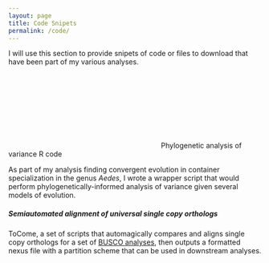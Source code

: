 ```yaml
---
layout: page
title: Code Snipets
permalink: /code/
---
```


I will use this section to provide snipets of code or files to download that have been part of my various analyses.

<svg version="1.1"
     xmlns="http://www.w3.org/2000/svg" xmlns:xlink= "http://www.w3.org/1999/xlink">
	<image xlink:href="https://cdn.rawgit.com/jsoghigian/jsoghigian.github.io/3e9b0a7e/Download_alt_font_awesome.svg" x="0" y="0" /> 
</svg> Phylogenetic analysis of variance R code

As part of my analysis finding convergent evolution in container specialization in the genus *Aedes*, I wrote a wrapper script that would perform phylogenetically-informed analysis of variance given several models of evolution.


##### Semiautomated alignment of universal single copy orthologs

ToCome, a set of scripts that automagically compares and aligns single copy orthologs for a set of [BUSCO analyses](http://busco.ezlab.org/), then outputs a formatted nexus file with a partition scheme that can be used in downstream analyses.
